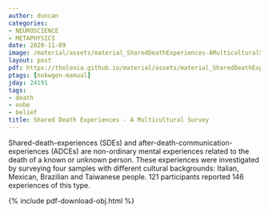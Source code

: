 ```yaml
---
author: duncan
categories:
- NEUROSCIENCE
- METAPHYSICS
date: 2020-11-09
image: /material/assets/material_SharedDeathExperiences-AMulticulturalSurvey.png
layout: post
pdf: https://tholonia.github.io/material/assets/material_SharedDeathExperiences-AMulticulturalSurvey.pdf
ptags: [nokwgen-manual]
jday: 24191
tags:
- death
- oobe
- belief
title: Shared Death Experiences - A Multicultural Survey
---
```


Shared-death-experiences (SDEs) and after-death-communication-experiences (ADCEs) are non-ordinary mental experiences related to the death of a known or unknown person. These experiences were investigated by surveying four samples with different cultural backgrounds: Italian, Mexican, Brazilian and Taiwanese people. 121 participants reported 146 experiences of this type.

<!--more-->

{% include pdf-download-obj.html %}
